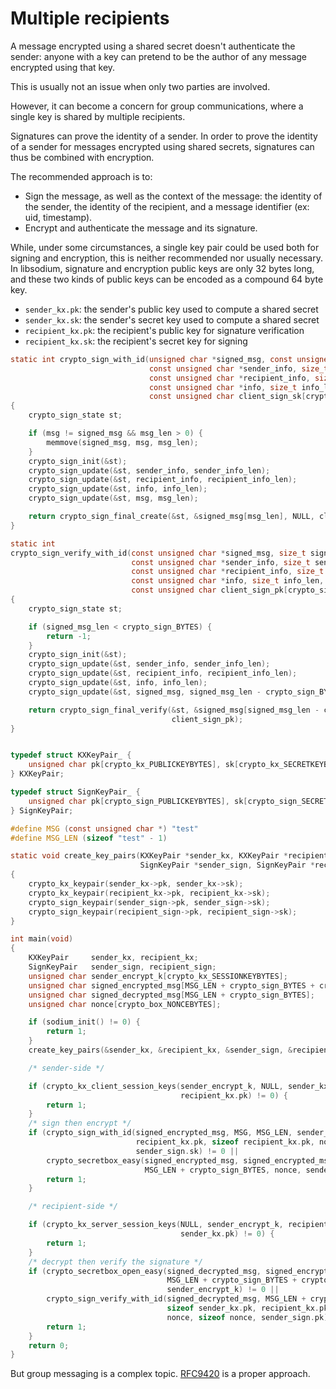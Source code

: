 # Multiple recipients

A message encrypted using a shared secret doesn't authenticate the sender: anyone with a key can pretend to be the author of any message encrypted using that key.

This is usually not an issue when only two parties are involved.

However, it can become a concern for group communications, where a single key is shared by multiple recipients.

Signatures can prove the identity of a sender. In order to prove the identity of a sender for messages encrypted using shared secrets, signatures can thus be combined with encryption.

The recommended approach is to:

- Sign the message, as well as the context of the message: the identity of the sender, the identity of the recipient, and a message identifier (ex: uid, timestamp).
- Encrypt and authenticate the message and its signature.

While, under some circumstances, a single key pair could be used both for signing and encryption, this is neither recommended nor usually necessary. In libsodium, signature and encryption public keys are only 32 bytes long, and these two kinds of public keys can be encoded as a compound 64 byte key.

- `sender_kx.pk`: the sender's public key used to compute a shared secret
- `sender_kx.sk`: the sender's secret key used to compute a shared secret
- `recipient_kx.pk`: the recipient's public key for signature verification
- `recipient_kx.sk`: the recipient's secret key for signing

<!-- end list -->

```c
static int crypto_sign_with_id(unsigned char *signed_msg, const unsigned char *msg, size_t msg_len,
                               const unsigned char *sender_info, size_t sender_info_len,
                               const unsigned char *recipient_info, size_t recipient_info_len,
                               const unsigned char *info, size_t info_len,
                               const unsigned char client_sign_sk[crypto_sign_SECRETKEYBYTES])
{
    crypto_sign_state st;

    if (msg != signed_msg && msg_len > 0) {
        memmove(signed_msg, msg, msg_len);
    }
    crypto_sign_init(&st);
    crypto_sign_update(&st, sender_info, sender_info_len);
    crypto_sign_update(&st, recipient_info, recipient_info_len);
    crypto_sign_update(&st, info, info_len);
    crypto_sign_update(&st, msg, msg_len);

    return crypto_sign_final_create(&st, &signed_msg[msg_len], NULL, client_sign_sk);
}

static int
crypto_sign_verify_with_id(const unsigned char *signed_msg, size_t signed_msg_len,
                           const unsigned char *sender_info, size_t sender_info_len,
                           const unsigned char *recipient_info, size_t recipient_info_len,
                           const unsigned char *info, size_t info_len,
                           const unsigned char client_sign_pk[crypto_sign_PUBLICKEYBYTES])
{
    crypto_sign_state st;

    if (signed_msg_len < crypto_sign_BYTES) {
        return -1;
    }
    crypto_sign_init(&st);
    crypto_sign_update(&st, sender_info, sender_info_len);
    crypto_sign_update(&st, recipient_info, recipient_info_len);
    crypto_sign_update(&st, info, info_len);
    crypto_sign_update(&st, signed_msg, signed_msg_len - crypto_sign_BYTES);

    return crypto_sign_final_verify(&st, &signed_msg[signed_msg_len - crypto_sign_BYTES],
                                    client_sign_pk);
}
```

```c

typedef struct KXKeyPair_ {
    unsigned char pk[crypto_kx_PUBLICKEYBYTES], sk[crypto_kx_SECRETKEYBYTES];
} KXKeyPair;

typedef struct SignKeyPair_ {
    unsigned char pk[crypto_sign_PUBLICKEYBYTES], sk[crypto_sign_SECRETKEYBYTES];
} SignKeyPair;

#define MSG (const unsigned char *) "test"
#define MSG_LEN (sizeof "test" - 1)

static void create_key_pairs(KXKeyPair *sender_kx, KXKeyPair *recipient_kx,
                             SignKeyPair *sender_sign, SignKeyPair *recipient_sign)
{
    crypto_kx_keypair(sender_kx->pk, sender_kx->sk);
    crypto_kx_keypair(recipient_kx->pk, recipient_kx->sk);
    crypto_sign_keypair(sender_sign->pk, sender_sign->sk);
    crypto_sign_keypair(recipient_sign->pk, recipient_sign->sk);
}

int main(void)
{
    KXKeyPair     sender_kx, recipient_kx;
    SignKeyPair   sender_sign, recipient_sign;
    unsigned char sender_encrypt_k[crypto_kx_SESSIONKEYBYTES];
    unsigned char signed_encrypted_msg[MSG_LEN + crypto_sign_BYTES + crypto_box_MACBYTES];
    unsigned char signed_decrypted_msg[MSG_LEN + crypto_sign_BYTES];
    unsigned char nonce[crypto_box_NONCEBYTES];

    if (sodium_init() != 0) {
        return 1;
    }
    create_key_pairs(&sender_kx, &recipient_kx, &sender_sign, &recipient_sign);

    /* sender-side */

    if (crypto_kx_client_session_keys(sender_encrypt_k, NULL, sender_kx.pk, sender_kx.sk,
                                      recipient_kx.pk) != 0) {
        return 1;
    }
    /* sign then encrypt */
    if (crypto_sign_with_id(signed_encrypted_msg, MSG, MSG_LEN, sender_kx.pk, sizeof sender_kx.pk,
                            recipient_kx.pk, sizeof recipient_kx.pk, nonce, sizeof nonce,
                            sender_sign.sk) != 0 ||
        crypto_secretbox_easy(signed_encrypted_msg, signed_encrypted_msg,
                              MSG_LEN + crypto_sign_BYTES, nonce, sender_encrypt_k) != 0) {
        return 1;
    }

    /* recipient-side */

    if (crypto_kx_server_session_keys(NULL, sender_encrypt_k, recipient_kx.pk, recipient_kx.sk,
                                      sender_kx.pk) != 0) {
        return 1;
    }
    /* decrypt then verify the signature */
    if (crypto_secretbox_open_easy(signed_decrypted_msg, signed_encrypted_msg,
                                   MSG_LEN + crypto_sign_BYTES + crypto_box_MACBYTES, nonce,
                                   sender_encrypt_k) != 0 ||
        crypto_sign_verify_with_id(signed_decrypted_msg, MSG_LEN + crypto_sign_BYTES, sender_kx.pk,
                                   sizeof sender_kx.pk, recipient_kx.pk, sizeof recipient_kx.pk,
                                   nonce, sizeof nonce, sender_sign.pk) != 0) {
        return 1;
    }
    return 0;
}
```

But group messaging is a complex topic. [RFC9420](https://datatracker.ietf.org/doc/rfc9420/) is a proper approach.

